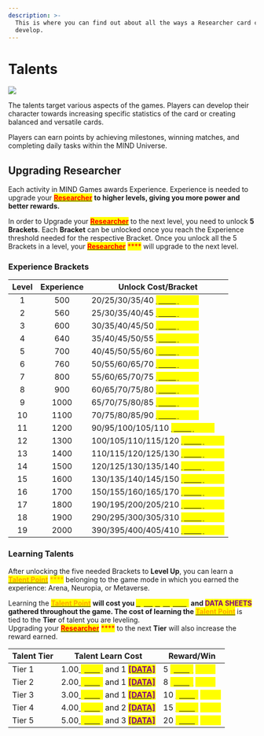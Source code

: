 ```yaml
---
description: >-
  This is where you can find out about all the ways a Researcher card can
  develop.
---
```


# Talents

![](../../../../../.gitbook/assets/Talent-tree-\(1\).png)

The talents target various aspects of the games. Players can develop their character towards increasing specific statistics of the card or creating balanced and versatile cards.

Players can earn points by achieving milestones, winning matches, and completing daily tasks within the MIND Universe.



## Upgrading Researcher

Each activity in MIND Games awards Experience. Experience is needed to upgrade your [<mark style="color:red;">**Researcher**</mark>](../) <mark style="color:red;">****</mark> to higher levels, giving you more power and better rewards. <mark style="color:red;">****</mark>&#x20;

In order to Upgrade your [<mark style="color:red;">**Researcher**</mark>](../) to the next level, you need to unlock **5** **Brackets**. Each **Bracket** can be unlocked once you reach the Experience threshold needed for the respective Bracket. Once you unlock all the 5 Brackets in a level, your [<mark style="color:red;">**Researcher**</mark>](../) <mark style="color:red;">****</mark> will upgrade to the next level.

### Experience Brackets&#x20;

| Level | Experience | Unlock Cost/Bracket                                                                                                               |
| :---: | :--------: | --------------------------------------------------------------------------------------------------------------------------------- |
|   1   |     500    | 20/25/30/35/40 [<mark style="color:yellow;">**\[AUR\]**</mark>](../../../currency.md)<mark style="color:yellow;">****</mark>      |
|   2   |     560    | 25/30/35/40/45 [<mark style="color:yellow;">**\[AUR\]**</mark>](../../../currency.md)<mark style="color:yellow;">****</mark>      |
|   3   |     600    | 30/35/40/45/50 [<mark style="color:yellow;">**\[AUR\]**</mark>](../../../currency.md)<mark style="color:yellow;">****</mark>      |
|   4   |     640    | 35/40/45/50/55 [<mark style="color:yellow;">**\[AUR\]**</mark>](../../../currency.md)<mark style="color:yellow;">****</mark>      |
|   5   |     700    | 40/45/50/55/60 [<mark style="color:yellow;">**\[AUR\]**</mark>](../../../currency.md)<mark style="color:yellow;">****</mark>      |
|   6   |     760    | 50/55/60/65/70 [<mark style="color:yellow;">**\[AUR\]**</mark>](../../../currency.md)<mark style="color:yellow;">****</mark>      |
|   7   |     800    | 55/60/65/70/75 [<mark style="color:yellow;">**\[AUR\]**</mark>](../../../currency.md)<mark style="color:yellow;">****</mark>      |
|   8   |     900    | 60/65/70/75/80 [<mark style="color:yellow;">**\[AUR\]**</mark>](../../../currency.md)<mark style="color:yellow;">****</mark>      |
|   9   |    1000    | 65/70/75/80/85 [<mark style="color:yellow;">**\[AUR\]**</mark>](../../../currency.md)<mark style="color:yellow;">****</mark>      |
|   10  |    1100    | 70/75/80/85/90 [<mark style="color:yellow;">**\[AUR\]**</mark>](../../../currency.md)<mark style="color:yellow;">****</mark>      |
|   11  |    1200    | 90/95/100/105/110 [<mark style="color:yellow;">**\[AUR\]**</mark>](../../../currency.md)<mark style="color:yellow;">****</mark>   |
|   12  |    1300    | 100/105/110/115/120 [<mark style="color:yellow;">**\[AUR\]**</mark>](../../../currency.md)<mark style="color:yellow;">****</mark> |
|   13  |    1400    | 110/115/120/125/130 [<mark style="color:yellow;">**\[AUR\]**</mark>](../../../currency.md)<mark style="color:yellow;">****</mark> |
|   14  |    1500    | 120/125/130/135/140 [<mark style="color:yellow;">**\[AUR\]**</mark>](../../../currency.md)<mark style="color:yellow;">****</mark> |
|   15  |    1600    | 130/135/140/145/150 [<mark style="color:yellow;">**\[AUR\]**</mark>](../../../currency.md)<mark style="color:yellow;">****</mark> |
|   16  |    1700    | 150/155/160/165/170 [<mark style="color:yellow;">**\[AUR\]**</mark>](../../../currency.md)<mark style="color:yellow;">****</mark> |
|   17  |    1800    | 190/195/200/205/210 [<mark style="color:yellow;">**\[AUR\]**</mark>](../../../currency.md)<mark style="color:yellow;">****</mark> |
|   18  |    1900    | 290/295/300/305/310 [<mark style="color:yellow;">**\[AUR\]**</mark>](../../../currency.md)<mark style="color:yellow;">****</mark> |
|   19  |    2000    | 390/395/400/405/410 [<mark style="color:yellow;">**\[AUR\]**</mark>](../../../currency.md)<mark style="color:yellow;">****</mark> |

### Learning Talents

After unlocking the five needed Brackets to **Level Up**, you can learn a [<mark style="color:orange;">**Talent Point**</mark>](arena-talents/) <mark style="color:orange;">****</mark> belonging to the game mode in which you earned the experience: Arena, Neuropia, or Metaverse.

Learning the [<mark style="color:orange;">**Talent Point**</mark>](arena-talents/) <mark style="color:orange;">****</mark> will cost you  [<mark style="color:yellow;">**Synaptyx \[STX**</mark>](../../../../../how-it-works/cortex-token.md)<mark style="color:yellow;">**]**</mark> and <mark style="color:purple;">**DATA SHEETS**</mark> gathered throughout the game. The cost of learning the [<mark style="color:orange;">**Talent Point**</mark>](arena-talents/) <mark style="color:orange;">****</mark> is tied to the **Tier** of talent you are leveling. \
Upgrading your [<mark style="color:red;">**Researcher**</mark>](../) <mark style="color:red;">****</mark> to the next **Tier** will also increase the reward earned.

| Talent Tier | Talent Learn Cost                                                                                                                                                                                                                                                                                     | Reward/Win                                                                                                         |
| ----------- | ----------------------------------------------------------------------------------------------------------------------------------------------------------------------------------------------------------------------------------------------------------------------------------------------------- | ------------------------------------------------------------------------------------------------------------------ |
| Tier 1      | 1.00[ <mark style="color:yellow;">**\[STX**</mark>](../../../../../how-it-works/cortex-token.md)<mark style="color:yellow;">**]**</mark> and 1 [<mark style="color:purple;">**\[DATA\]**</mark>](../../../currency.md)                                                                                | 5 [<mark style="color:yellow;">**\[AUR\]**</mark>](../../../currency.md) <mark style="color:yellow;">****</mark>   |
| Tier 2      | 2.00[ <mark style="color:yellow;">**\[STX**</mark>](../../../../../how-it-works/cortex-token.md)<mark style="color:yellow;">**]**</mark> and 1 <mark style="color:yellow;">****</mark> [<mark style="color:purple;">**\[DATA\]**</mark>](../../../currency.md)<mark style="color:purple;">****</mark> | 8 [<mark style="color:yellow;">**\[AUR\]**</mark>](../../../currency.md) <mark style="color:yellow;">****</mark>   |
| Tier 3      | 3.00[ <mark style="color:yellow;">**\[STX**</mark>](../../../../../how-it-works/cortex-token.md)<mark style="color:yellow;">**]**</mark> and 1 <mark style="color:yellow;">****</mark> [<mark style="color:purple;">**\[DATA\]**</mark>](../../../currency.md)<mark style="color:purple;">****</mark> | 10 [<mark style="color:yellow;">**\[AUR\]**</mark>](../../../currency.md) <mark style="color:yellow;">****</mark>  |
| Tier 4      | 4.00[ <mark style="color:yellow;">**\[STX**</mark>](../../../../../how-it-works/cortex-token.md)<mark style="color:yellow;">**]**</mark> and 2 <mark style="color:yellow;">****</mark> [<mark style="color:purple;">**\[DATA\]**</mark>](../../../currency.md)<mark style="color:purple;">****</mark> | 15 [<mark style="color:yellow;">**\[AUR\]**</mark>](../../../currency.md) <mark style="color:yellow;">****</mark>  |
| Tier 5      | 5.00[ <mark style="color:yellow;">**\[STX**</mark>](../../../../../how-it-works/cortex-token.md)<mark style="color:yellow;">**]**</mark> and 3 <mark style="color:yellow;">****</mark> [<mark style="color:purple;">**\[DATA\]**</mark>](../../../currency.md)<mark style="color:yellow;">****</mark> | 20 [<mark style="color:yellow;">**\[AUR\]**</mark>](../../../currency.md) <mark style="color:yellow;">****</mark>  |
